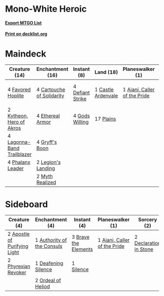 # Mono-White Heroic

#### [Export MTGO List](../collection/Mono-White%20Heroic/Mono-White%20Heroic.txt)
#### [Print on decklist.org](http://decklist.org/?deckmain=1%09Ajani,%20Caller%20of%20the%20Pride%0A4%09Cartouche%20of%20Solidarity%0A1%09Castle%20Ardenvale%0A4%09Defiant%20Strike%0A4%09Ethereal%20Armor%0A4%09Favored%20Hoplite%0A4%09Gods%20Willing%0A4%09Gryff's%20Boon%0A2%09Kytheon,%20Hero%20of%20Akros%0A4%09Lagonna-Band%20Trailblazer%0A3%09Launch%20the%20Fleet%0A2%09Legion's%20Landing%0A2%09Myth%20Realized%0A4%09Phalanx%20Leader%0A17%09Plains&deckside=1%09Ajani,%20Caller%20of%20the%20Pride%0A2%09Apostle%20of%20Purifying%20Light%0A1%09Authority%20of%20the%20Consuls%0A3%09Brave%20the%20Elements%0A1%09Deafening%20Silence%0A2%09Declaration%20in%20Stone%0A2%09Ordeal%20of%20Heliod%0A2%09Phyrexian%20Revoker%0A1%09Silence)
# Maindeck

|                                            Creature (14)                                            |                                          Enchantment (16)                                          |                                        Instant (8)                                        |                                          Land (18)                                          |                                           Planeswalker (1)                                            |                                         Sorcery (3)                                         |
|-----------------------------------------------------------------------------------------------------|----------------------------------------------------------------------------------------------------|-------------------------------------------------------------------------------------------|---------------------------------------------------------------------------------------------|-------------------------------------------------------------------------------------------------------|---------------------------------------------------------------------------------------------|
|4 [Favored Hoplite](http://gatherer.wizards.com/Pages/Card/Details.aspx?multiverseid=373596)         |4 [Cartouche of Solidarity](http://gatherer.wizards.com/Pages/Card/Details.aspx?multiverseid=426709)|4 [Defiant Strike](http://gatherer.wizards.com/Pages/Card/Details.aspx?multiverseid=386515)|1 [Castle Ardenvale](http://gatherer.wizards.com/Pages/Card/Details.aspx?multiverseid=473200)|1 [Ajani, Caller of the Pride](http://gatherer.wizards.com/Pages/Card/Details.aspx?multiverseid=249695)|3 [Launch the Fleet](http://gatherer.wizards.com/Pages/Card/Details.aspx?multiverseid=380449)|
|2 [Kytheon, Hero of Akros](http://gatherer.wizards.com/Pages/Card/Details.aspx?multiverseid=398428)  |4 [Ethereal Armor](http://gatherer.wizards.com/Pages/Card/Details.aspx?multiverseid=265414)         |4 [Gods Willing](http://gatherer.wizards.com/Pages/Card/Details.aspx?multiverseid=442005)  |17 [Plains](http://gatherer.wizards.com/Pages/Card/Details.aspx?multiverseid=439856)         |                                                                                                       |                                                                                             |
|4 [Lagonna-Band Trailblazer](http://gatherer.wizards.com/Pages/Card/Details.aspx?multiverseid=380448)|4 [Gryff's Boon](http://gatherer.wizards.com/Pages/Card/Details.aspx?multiverseid=409758)           |                                                                                           |                                                                                             |                                                                                                       |                                                                                             |
|4 [Phalanx Leader](http://gatherer.wizards.com/Pages/Card/Details.aspx?multiverseid=373592)          |2 [Legion's Landing](http://gatherer.wizards.com/Pages/Card/Details.aspx?multiverseid=435173)       |                                                                                           |                                                                                             |                                                                                                       |                                                                                             |
|                                                                                                     |2 [Myth Realized](http://gatherer.wizards.com/Pages/Card/Details.aspx?multiverseid=394632)          |                                                                                           |                                                                                             |                                                                                                       |                                                                                             |


# Sideboard

|                                             Creature (4)                                              |                                           Enchantment (4)                                           |                                          Instant (4)                                          |                                           Planeswalker (1)                                            |                                           Sorcery (2)                                           |
|-------------------------------------------------------------------------------------------------------|-----------------------------------------------------------------------------------------------------|-----------------------------------------------------------------------------------------------|-------------------------------------------------------------------------------------------------------|-------------------------------------------------------------------------------------------------|
|2 [Apostle of Purifying Light](http://gatherer.wizards.com/Pages/Card/Details.aspx?multiverseid=466760)|1 [Authority of the Consuls](http://gatherer.wizards.com/Pages/Card/Details.aspx?multiverseid=417578)|3 [Brave the Elements](http://gatherer.wizards.com/Pages/Card/Details.aspx?multiverseid=389450)|1 [Ajani, Caller of the Pride](http://gatherer.wizards.com/Pages/Card/Details.aspx?multiverseid=249695)|2 [Declaration in Stone](http://gatherer.wizards.com/Pages/Card/Details.aspx?multiverseid=409750)|
|2 [Phyrexian Revoker](http://gatherer.wizards.com/Pages/Card/Details.aspx?multiverseid=383343)         |1 [Deafening Silence](http://gatherer.wizards.com/Pages/Card/Details.aspx?multiverseid=472972)       |1 [Silence](http://gatherer.wizards.com/Pages/Card/Details.aspx?multiverseid=191083)           |                                                                                                       |                                                                                                 |
|                                                                                                       |2 [Ordeal of Heliod](http://gatherer.wizards.com/Pages/Card/Details.aspx?multiverseid=442016)        |                                                                                               |                                                                                                       |                                                                                                 |

